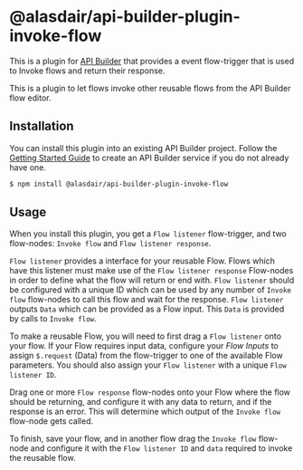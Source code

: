 # @alasdair/api-builder-plugin-invoke-flow

This is a plugin for [API Builder](https://docs.axway.com/bundle/API_Builder_4x_allOS_en/page/api_builder.html) that provides a event flow-trigger that is used to Invoke flows and return their response.

This is a plugin to let flows invoke other reusable flows from the API Builder flow editor.

## Installation

You can install this plugin into an existing API Builder project.  Follow the [Getting Started Guide](https://docs.axway.com/bundle/API_Builder_4x_allOS_en/page/api_builder_getting_started_guide.html) to create an API Builder service if you do not already have one.

```bash
$ npm install @alasdair/api-builder-plugin-invoke-flow
```

## Usage

When you install this plugin, you get a `Flow listener` flow-trigger, and two flow-nodes: `Invoke flow` and `Flow listener response`. 

`Flow listener` provides a interface for your reusable Flow. Flows which have this listener must make use of the `Flow listener response` Flow-nodes in order to define what the flow will return or end with.
`Flow listener` should be configured with a unique ID which can be used by any number of `Invoke flow` flow-nodes to call this flow and wait for the response.
`Flow listener` outputs `Data` which can be provided as a Flow input. This `Data` is provided by calls to `Invoke flow`.


To make a reusable Flow, you will need to first drag a `Flow listener` onto your flow. If your Flow requires input data, configure your *Flow Inputs* to assign `$.request` (Data) from the flow-trigger to one of the available Flow parameters. You should also assign your `Flow listener` with a unique `Flow listener ID`.

Drag one or more `Flow response` flow-nodes onto your Flow where the flow should be returning, and configure it with any data to return, and if the response is an error. This will determine which output of the `Invoke flow` flow-node gets called.

To finish, save your flow, and in another flow drag the `Invoke flow` flow-node and configure it with the `Flow listener ID` and `data` required to invoke the reusable flow. 
